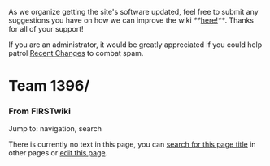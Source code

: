 As we organize getting the site's software updated, feel free to submit any
suggestions you have on how we can improve the wiki
_**_[here!](/index.php/User:Hallry/Suggestions "User:Hallry/Suggestions"
)_**_. Thanks for all of your support!

If you are an administrator, it would be greatly appreciated if you could help
patrol [Recent Changes](/index.php/Special:Recentchanges
"Special:Recentchanges" ) to combat spam.

# Team 1396/

### From FIRSTwiki

Jump to: navigation, search

There is currently no text in this page, you can [search for this page
title](/index.php/Special:Search/Team_1396/ "Special:Search/Team 1396/" ) in
other pages or [edit this
page](http://www.firstwiki.net/index.php?title=Team_1396/&action=edit
"http://www.firstwiki.net/index.php?title=Team_1396/&action=edit" ).

